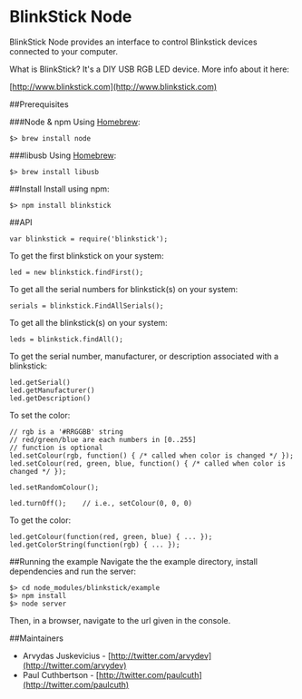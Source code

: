 # BlinkStick Node

BlinkStick Node provides an interface to control Blinkstick devices connected to your computer.

What is BlinkStick? It's a DIY USB RGB LED device. More info about it here:

[http://www.blinkstick.com](http://www.blinkstick.com)


##Prerequisites

###Node & npm
Using [Homebrew](http://mxcl.github.io/homebrew/):

```
$> brew install node
```

###libusb
Using [Homebrew](http://mxcl.github.io/homebrew/):

```
$> brew install libusb
```


##Install
Install using npm:

```
$> npm install blinkstick
```


##API

    var blinkstick = require('blinkstick');

To get the first blinkstick on your system:

    led = new blinkstick.findFirst();

To get all the serial numbers for blinkstick(s) on your system:

    serials = blinkstick.FindAllSerials();

To get all the blinkstick(s) on your system:

    leds = blinkstick.findAll();

To get the serial number, manufacturer, or description associated with a blinkstick:

    led.getSerial()
    led.getManufacturer()
    led.getDescription()

To set the color:

    // rgb is a '#RRGGBB' string
    // red/green/blue are each numbers in [0..255]
    // function is optional
    led.setColour(rgb, function() { /* called when color is changed */ });
    led.setColour(red, green, blue, function() { /* called when color is changed */ });

    led.setRandomColour();

    led.turnOff();    // i.e., setColour(0, 0, 0)

To get the color:

    led.getColour(function(red, green, blue) { ... });
    led.getColorString(function(rgb) { ... });

##Running the example
Navigate the the example directory, install dependencies and run the server:

```
$> cd node_modules/blinkstick/example
$> npm install
$> node server
```

Then, in a browser, navigate to the url given in the console.


##Maintainers
* Arvydas Juskevicius - [http://twitter.com/arvydev](http://twitter.com/arvydev)
* Paul Cuthbertson - [http://twitter.com/paulcuth](http://twitter.com/paulcuth)